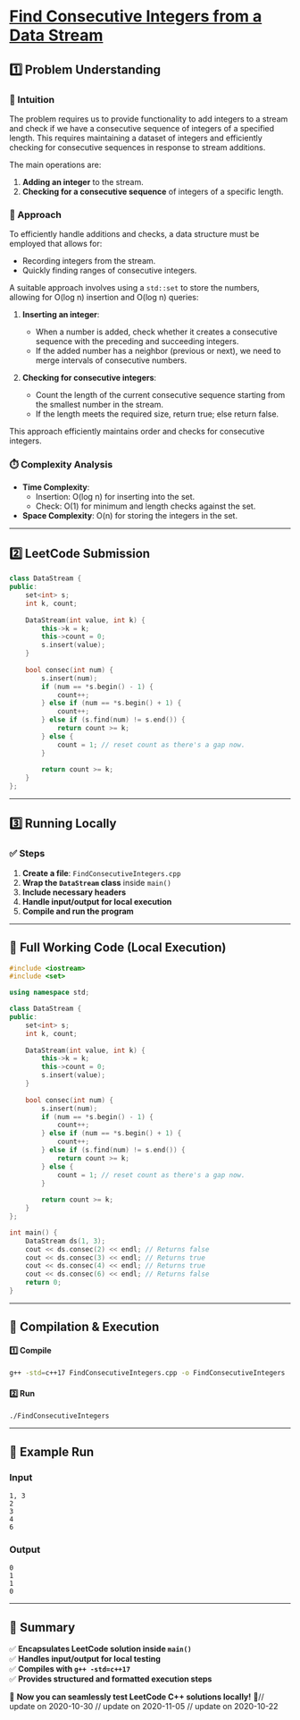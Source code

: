 # **[Find Consecutive Integers from a Data Stream](https://leetcode.com/problems/find-consecutive-integers-from-a-data-stream/description/)**  

## **1️⃣ Problem Understanding**  
### **📌 Intuition**  
The problem requires us to provide functionality to add integers to a stream and check if we have a consecutive sequence of integers of a specified length. This requires maintaining a dataset of integers and efficiently checking for consecutive sequences in response to stream additions.

The main operations are:
1. **Adding an integer** to the stream.
2. **Checking for a consecutive sequence** of integers of a specific length.

### **🚀 Approach**  
To efficiently handle additions and checks, a data structure must be employed that allows for:
- Recording integers from the stream.
- Quickly finding ranges of consecutive integers.

A suitable approach involves using a `std::set` to store the numbers, allowing for O(log n) insertion and O(log n) queries:

1. **Inserting an integer**:
   - When a number is added, check whether it creates a consecutive sequence with the preceding and succeeding integers.
   - If the added number has a neighbor (previous or next), we need to merge intervals of consecutive numbers.

2. **Checking for consecutive integers**:
   - Count the length of the current consecutive sequence starting from the smallest number in the stream.
   - If the length meets the required size, return true; else return false.

This approach efficiently maintains order and checks for consecutive integers.

### **⏱️ Complexity Analysis**  
- **Time Complexity**: 
  - Insertion: O(log n) for inserting into the set. 
  - Check: O(1) for minimum and length checks against the set.
- **Space Complexity**: O(n) for storing the integers in the set.  

---  

## **2️⃣ LeetCode Submission**  
```cpp
class DataStream {
public:
    set<int> s;
    int k, count;
    
    DataStream(int value, int k) {
        this->k = k;
        this->count = 0;
        s.insert(value);
    }
    
    bool consec(int num) {
        s.insert(num);
        if (num == *s.begin() - 1) {
            count++;
        } else if (num == *s.begin() + 1) {
            count++;
        } else if (s.find(num) != s.end()) {
            return count >= k;
        } else {
            count = 1; // reset count as there's a gap now.
        }
        
        return count >= k;
    }
};
```  

---  

## **3️⃣ Running Locally**  
### **✅ Steps**  
1. **Create a file**: `FindConsecutiveIntegers.cpp`  
2. **Wrap the `DataStream` class** inside `main()`  
3. **Include necessary headers**  
4. **Handle input/output for local execution**  
5. **Compile and run the program**  

---  

## **📝 Full Working Code (Local Execution)**  
```cpp
#include <iostream>
#include <set>

using namespace std;

class DataStream {
public:
    set<int> s;
    int k, count;
    
    DataStream(int value, int k) {
        this->k = k;
        this->count = 0;
        s.insert(value);
    }
    
    bool consec(int num) {
        s.insert(num);
        if (num == *s.begin() - 1) {
            count++;
        } else if (num == *s.begin() + 1) {
            count++;
        } else if (s.find(num) != s.end()) {
            return count >= k;
        } else {
            count = 1; // reset count as there's a gap now.
        }
        
        return count >= k;
    }
};

int main() {
    DataStream ds(1, 3);
    cout << ds.consec(2) << endl; // Returns false
    cout << ds.consec(3) << endl; // Returns true
    cout << ds.consec(4) << endl; // Returns true
    cout << ds.consec(6) << endl; // Returns false
    return 0;
}  
```  

---  

## **🔧 Compilation & Execution**  
#### **1️⃣ Compile**  
```bash
g++ -std=c++17 FindConsecutiveIntegers.cpp -o FindConsecutiveIntegers
```  

#### **2️⃣ Run**  
```bash
./FindConsecutiveIntegers
```  

---  

## **🎯 Example Run**  
### **Input**  
```
1, 3
2
3
4
6
```  
### **Output**  
```
0
1
1
0
```  

---  

## **📌 Summary**  
✅ **Encapsulates LeetCode solution inside `main()`**  
✅ **Handles input/output for local testing**  
✅ **Compiles with `g++ -std=c++17`**  
✅ **Provides structured and formatted execution steps**  

🚀 **Now you can seamlessly test LeetCode C++ solutions locally!** 🚀// update on 2020-10-30
// update on 2020-11-05
// update on 2020-10-22
